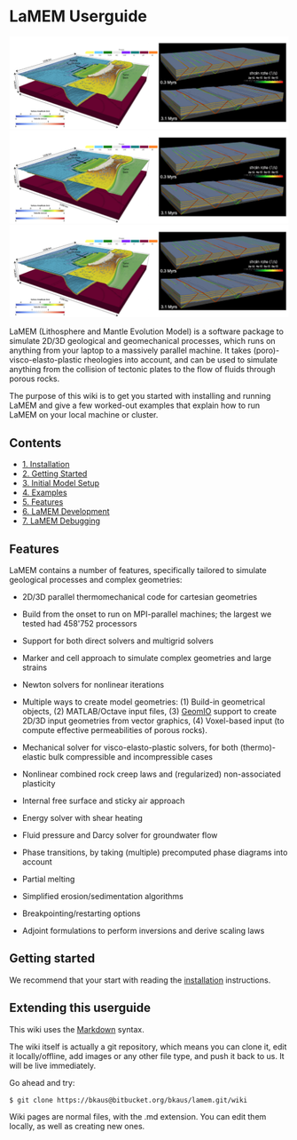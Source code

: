# LaMEM Userguide
  
 ![Getting Started](../assets/img/LaMEM_overview.png)
 ![Getting Started1](../assets/files/LaMEM_overview.png)
 ![Getting Started2](./img/LaMEM_overview.png)

  LaMEM (Lithosphere and Mantle Evolution Model) is a software package to simulate 2D/3D geological and geomechanical processes, which runs on anything from your laptop to a massively parallel machine. It takes (poro)-visco-elasto-plastic rheologies into account, and can be used to simulate anything from the collision of tectonic plates to the flow of fluids through porous rocks. 

  The purpose of this wiki is to get you started with installing and running LaMEM and give a few worked-out examples that explain how to run LaMEM on your local machine or cluster.
  
## Contents

* [1. Installation](Installation.md) 
* [2. Getting Started](GettingStarted.md)
* [3. Initial Model Setup](InitialModelSetup.md)
* [4. Examples](Examples.md)
* [5. Features](Features.md)
* [6. LaMEM Development](LaMEM_Development.md)
* [7. LaMEM Debugging](Debugging.md)


## Features
LaMEM contains a number of features, specifically tailored to simulate geological processes and complex geometries:

* 2D/3D parallel thermomechanical code for cartesian geometries

* Build from the onset to run on MPI-parallel machines; the largest we tested had 458'752 processors
  
* Support for both direct solvers and multigrid solvers

* Marker and cell approach to simulate complex geometries and large strains

* Newton solvers for nonlinear iterations 

* Multiple ways to create model geometries: 
   (1) Build-in geometrical objects,
   (2) MATLAB/Octave input files, 
   (3) [GeomIO](https://geomio.bitbucket.io) support to create 2D/3D input geometries from vector graphics,
   (4) Voxel-based input (to compute effective permeabilities of porous rocks).

* Mechanical solver for visco-elasto-plastic solvers, for both (thermo)-elastic bulk compressible and incompressible cases
  
* Nonlinear combined rock creep laws and (regularized) non-associated plasticity

* Internal free surface and sticky air approach

* Energy solver with shear heating

* Fluid pressure and Darcy solver for groundwater flow

* Phase transitions, by taking (multiple) precomputed phase diagrams into account

* Partial melting

* Simplified erosion/sedimentation algorithms

* Breakpointing/restarting options

* Adjoint formulations to perform inversions and derive scaling laws 

## Getting started

We recommend that your start with reading the [installation](Installation.md) instructions.

## Extending this userguide

This wiki uses the [Markdown](http://daringfireball.net/projects/markdown/) syntax.

The wiki itself is actually a git repository, which means you can clone it, edit it locally/offline, add images or any other file type, and push it back to us. It will be live immediately.

Go ahead and try:

```
$ git clone https://bkaus@bitbucket.org/bkaus/lamem.git/wiki
```

Wiki pages are normal files, with the .md extension. You can edit them locally, as well as creating new ones. 